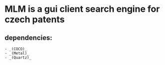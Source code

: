 # MLM is a gui client search engine for czech patents

## dependencies:
    - _(COCO)_
    - _(Metal)_
    - _(Quartz)_